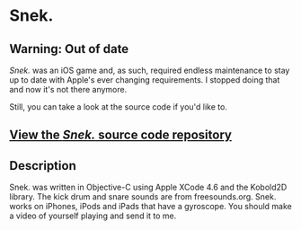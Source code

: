 # Snek.

## Warning: Out of date

*Snek.* was an iOS game and, as such, required endless maintenance to stay up to date with Apple's ever changing requirements. I stopped doing that and now it's not there anymore.

Still, you can take a look at the source code if you'd like to.

## [View the *Snek.* source code repository](https://www.github.com/pippinbarr/snek/)

## Description
Snek. was written in Objective-C using Apple XCode 4.6 and the Kobold2D library. The kick drum and snare sounds are from freesounds.org. Snek. works on iPhones, iPods and iPads that have a gyroscope. You should make a video of yourself playing and send it to me.
